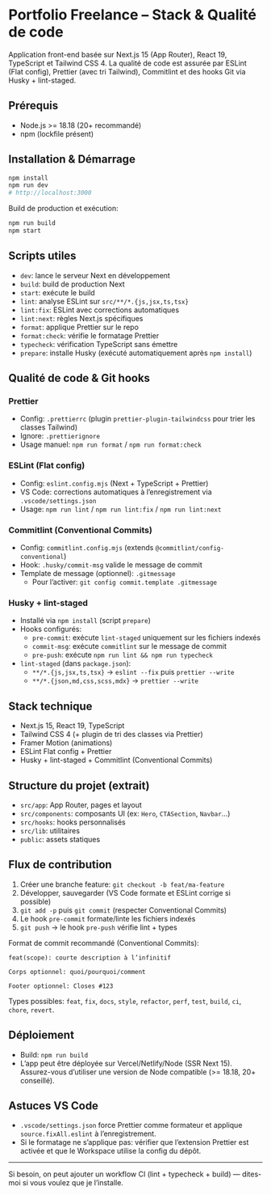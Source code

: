 # Portfolio Freelance – Stack & Qualité de code

Application front-end basée sur Next.js 15 (App Router), React 19, TypeScript et Tailwind CSS 4. La qualité de code est assurée par ESLint (Flat config), Prettier (avec tri Tailwind), Commitlint et des hooks Git via Husky + lint-staged.

## Prérequis

- Node.js >= 18.18 (20+ recommandé)
- npm (lockfile présent)

## Installation & Démarrage

```bash
npm install
npm run dev
# http://localhost:3000
```

Build de production et exécution:

```bash
npm run build
npm start
```

## Scripts utiles

- `dev`: lance le serveur Next en développement
- `build`: build de production Next
- `start`: exécute le build
- `lint`: analyse ESLint sur `src/**/*.{js,jsx,ts,tsx}`
- `lint:fix`: ESLint avec corrections automatiques
- `lint:next`: règles Next.js spécifiques
- `format`: applique Prettier sur le repo
- `format:check`: vérifie le formatage Prettier
- `typecheck`: vérification TypeScript sans émettre
- `prepare`: installe Husky (exécuté automatiquement après `npm install`)

## Qualité de code & Git hooks

### Prettier

- Config: `.prettierrc` (plugin `prettier-plugin-tailwindcss` pour trier les classes Tailwind)
- Ignore: `.prettierignore`
- Usage manuel: `npm run format` / `npm run format:check`

### ESLint (Flat config)

- Config: `eslint.config.mjs` (Next + TypeScript + Prettier)
- VS Code: corrections automatiques à l’enregistrement via `.vscode/settings.json`
- Usage: `npm run lint` / `npm run lint:fix` / `npm run lint:next`

### Commitlint (Conventional Commits)

- Config: `commitlint.config.mjs` (extends `@commitlint/config-conventional`)
- Hook: `.husky/commit-msg` valide le message de commit
- Template de message (optionnel): `.gitmessage`
  - Pour l’activer: `git config commit.template .gitmessage`

### Husky + lint-staged

- Installé via `npm install` (script `prepare`)
- Hooks configurés:
  - `pre-commit`: exécute `lint-staged` uniquement sur les fichiers indexés
  - `commit-msg`: exécute `commitlint` sur le message de commit
  - `pre-push`: exécute `npm run lint && npm run typecheck`
- `lint-staged` (dans `package.json`):
  - `**/*.{js,jsx,ts,tsx}` → `eslint --fix` puis `prettier --write`
  - `**/*.{json,md,css,scss,mdx}` → `prettier --write`

## Stack technique

- Next.js 15, React 19, TypeScript
- Tailwind CSS 4 (+ plugin de tri des classes via Prettier)
- Framer Motion (animations)
- ESLint Flat config + Prettier
- Husky + lint-staged + Commitlint (Conventional Commits)

## Structure du projet (extrait)

- `src/app`: App Router, pages et layout
- `src/components`: composants UI (ex: `Hero`, `CTASection`, `Navbar`…)
- `src/hooks`: hooks personnalisés
- `src/lib`: utilitaires
- `public`: assets statiques

## Flux de contribution

1. Créer une branche feature: `git checkout -b feat/ma-feature`
2. Développer, sauvegarder (VS Code formate et ESLint corrige si possible)
3. `git add -p` puis `git commit` (respecter Conventional Commits)
4. Le hook `pre-commit` formate/linte les fichiers indexés
5. `git push` → le hook `pre-push` vérifie lint + types

Format de commit recommandé (Conventional Commits):

```
feat(scope): courte description à l’infinitif

Corps optionnel: quoi/pourquoi/comment

Footer optionnel: Closes #123
```

Types possibles: `feat`, `fix`, `docs`, `style`, `refactor`, `perf`, `test`, `build`, `ci`, `chore`, `revert`.

## Déploiement

- Build: `npm run build`
- L’app peut être déployée sur Vercel/Netlify/Node (SSR Next 15). Assurez-vous d’utiliser une version de Node compatible (>= 18.18, 20+ conseillé).

## Astuces VS Code

- `.vscode/settings.json` force Prettier comme formateur et applique `source.fixAll.eslint` à l’enregistrement.
- Si le formatage ne s’applique pas: vérifier que l’extension Prettier est activée et que le Workspace utilise la config du dépôt.

---

Si besoin, on peut ajouter un workflow CI (lint + typecheck + build) — dites-moi si vous voulez que je l’installe.
